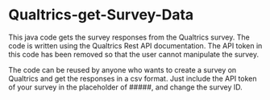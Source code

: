 # Qualtrics-get-Survey-Data
This java code gets the survey responses from the Qualtrics survey. The code is written using the Qualtrics Rest API
documentation. The API token in this code has been removed so that the user cannot manipulate the survey. 

The code can be reused by anyone who wants to create a survey on Qualtrics and get the responses in a csv format. Just 
include the API token of your survey in the placeholder of #####, and change the survey ID.  
